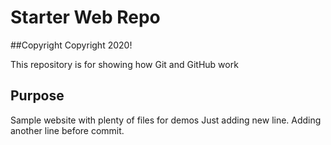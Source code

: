 # Starter Web Repo

##Copyright Copyright 2020!

This repository is for showing how Git and GitHub work

## Purpose

Sample website with plenty of files for demos
Just adding new line.
Adding another line before commit.
